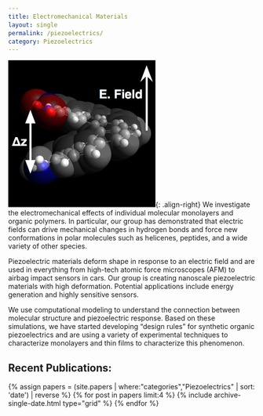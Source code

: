 ```yaml
---
title: Electromechanical Materials
layout: single
permalink: /piezoelectrics/
category: Piezoelectrics
---
```


<img src="/images/helicene-toc-graphic.png" alt="helicene piezoelectric" width="300px"/>{: .align-right}
We investigate the electromechanical effects of individual molecular monolayers and organic polymers. In particular, our group has demonstrated that electric fields can drive mechanical changes in hydrogen bonds and force new conformations in polar molecules such as helicenes, peptides, and a wide variety of other species.

Piezoelectric materials deform shape in response to an electric field and are used in everything from high-tech atomic force microscopes (AFM) to airbag impact sensors in cars. Our group is creating nanoscale piezoelectric materials with high deformation. Potential applications include energy generation and highly sensitive sensors.

We use computational modeling to understand the connection between molecular structure and piezoelectric response. Based on these simulations, we have started developing “design rules” for synthetic organic piezoelectrics and are using a variety of experimental techniques to characterize monolayers and thin films to characterize this phenomenon.


## Recent Publications:

<div class="grid__wrapper">
  {% assign papers = (site.papers | where:"categories","Piezoelectrics" | sort: 'date') | reverse %}
  {% for post in papers limit:4 %}
      {% include archive-single-date.html type="grid" %}
  {% endfor %}
</div>

